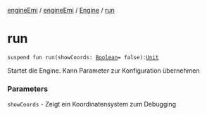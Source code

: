 [engineEmi](../../index.md) / [engineEmi](../index.md) / [Engine](index.md) / [run](./run.md)

# run

`suspend fun run(showCoords: `[`Boolean`](https://kotlinlang.org/api/latest/jvm/stdlib/kotlin/-boolean/index.html)` = false): `[`Unit`](https://kotlinlang.org/api/latest/jvm/stdlib/kotlin/-unit/index.html)

Startet die Engine. Kann Parameter zur Konfiguration übernehmen

### Parameters

`showCoords` - Zeigt ein Koordinatensystem zum Debugging